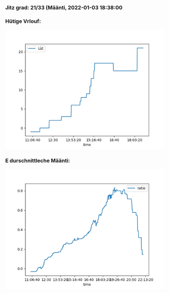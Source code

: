 ### Jitz grad: 21/33 (Määnti, 2022-01-03 18:38:00

### Hütige Vrlouf:
![Graph](Today.png)

### E durschnittleche Määnti:
![Graph](Määnti.png)